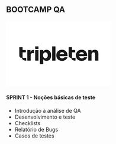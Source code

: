 ## BOOTCAMP QA

<img src="Imagens\logo tripleten.png">

#### SPRINT 1 - Noções básicas de teste
- Introdução à análise de QA
- Desenvolvimento e teste
- Checklists
- Relatório de Bugs
- Casos de testes